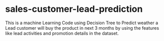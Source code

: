 # sales-customer-lead-prediction
This is a machine Learning Code using Decision Tree to Predict weather a Lead customer will buy the product in next 3 months by using the features like lead activities and promotion details in the dataset.
